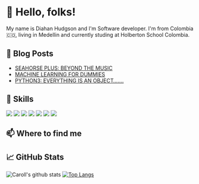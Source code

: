 # :wave: Hello, folks!  

My name is Diahan Hudgson and I'm Software developer. I'm from Colombia :colombia:, living in Medellin and currently studing at Holberton School Colombia.

## :newspaper: Blog Posts
* [SEAHORSE PLUS: BEYOND THE MUSIC](https://medium.com/@carollhudgson/seahorse-plus-beyond-the-music-868e8f8451b2) 
* [MACHINE LEARNING FOR DUMMIES](https://medium.com/@carollhudgson/machine-learning-for-dummies-ef27ff6d87c0)
* [PYTHON3: EVERYTHING IS AN OBJECT…….](https://medium.com/@carollhudgson/python3-mutable-immutable-everything-is-object-d2c004f2705c)


## 	:rocket: Skills
![](https://img.shields.io/badge/Code-Python-informational?style=flat&logo=Python&logoColor=white&color=blue) ![](https://img.shields.io/badge/Code-JavaScript-informational?style=flat&logo=JavaScript&logoColor=white&color=blue)
![](https://img.shields.io/badge/Code-HTML-informational?style=flat&logo=HTML5&logoColor=white&color=blue)
![](https://img.shields.io/badge/Code-CSS-informational?style=flat&logo=CSS3&logoColor=white&color=blue)
![](https://img.shields.io/badge/Tools-Github-informational?style=flat&logo=GitHub&logoColor=white&color=blue)
![](https://img.shields.io/badge/Tools-MySQL-informational?style=flat&logo=MySQL&logoColor=white&color=blue)
![](https://img.shields.io/badge/OS-Linux-informational?style=flat&logo=Linux&logoColor=white&color=blue)

## :mailbox: Where to find me

### <a href="https://https://twitter.com/diacaroll/"></a>
### <a href="https://https://www.linkedin.com/in/diahan-hudgson//"></a>


## :chart_with_upwards_trend:  GitHub Stats
![Caroll's github stats](https://github-readme-stats.vercel.app/api?username=Caroll1889&show_icons=true&theme=gruvbox)    [![Top Langs](https://github-readme-stats.vercel.app/api/top-langs/?username=Caroll1889&layout=compact)](https://github.com/caroll1889/github-readme-stats)